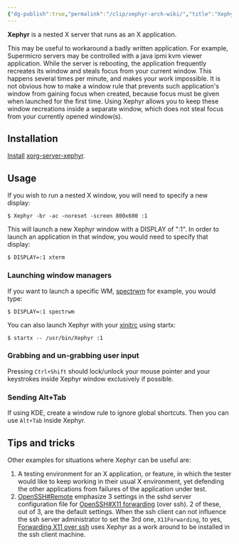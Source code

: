 ```yaml
---
{"dg-publish":true,"permalink":"/clip/xephyr-arch-wiki/","title":"Xephyr - ArchWiki"}
---
```


**Xephyr** is a nested X server that runs as an X application.

This may be useful to workaround a badly written application. For example, Supermicro servers may be controlled with a java ipmi kvm viewer application. While the server is rebooting, the application frequently recreates its window and steals focus from your current window. This happens several times per minute, and makes your work impossible. It is not obvious how to make a window rule that prevents such application's window from gaining focus when created, because focus must be given when launched for the first time. Using Xephyr allows you to keep these window recreations inside a separate window, which does not steal focus from your currently opened window(s).

## Installation

[Install](https://wiki.archlinux.org/title/Install "Install") [xorg-server-xephyr](https://archlinux.org/packages/?name=xorg-server-xephyr).

## Usage

If you wish to run a nested X window, you will need to specify a new display:

```
$ Xephyr -br -ac -noreset -screen 800x600 :1
```

This will launch a new Xephyr window with a DISPLAY of ":1". In order to launch an application in that window, you would need to specify that display:

```
$ DISPLAY=:1 xterm
```

### Launching window managers

If you want to launch a specific WM, [spectrwm](https://wiki.archlinux.org/title/Spectrwm "Spectrwm") for example, you would type:

```
$ DISPLAY=:1 spectrwm
```

You can also launch Xephyr with your [xinitrc](https://wiki.archlinux.org/title/Xinitrc "Xinitrc") using startx:

```
$ startx -- /usr/bin/Xephyr :1
```

### Grabbing and un-grabbing user input

Pressing `Ctrl+Shift` should lock/unlock your mouse pointer and your keystrokes inside Xephyr window exclusively if possible.

### Sending Alt+Tab

If using KDE, create a window rule to ignore global shortcuts. Then you can use `Alt+Tab` inside Xephyr.

## Tips and tricks

Other examples for situations where Xephyr can be useful are:

1. A testing environment for an X application, or feature, in which the tester would like to keep working in their usual X environment, yet defending the other applications from failures of the application under test.
2. [OpenSSH#Remote](https://wiki.archlinux.org/title/OpenSSH#Remote "OpenSSH") emphasize 3 settings in the sshd server configuration file for [OpenSSH#X11 forwarding](https://wiki.archlinux.org/title/OpenSSH#X11_forwarding "OpenSSH") (over ssh). 2 of these, out of 3, are the default settings. When the ssh client can not influence the ssh server administrator to set the 3rd one, `X11Forwarding`, to yes, [Forwarding X11 over ssh](https://unix.stackexchange.com/questions/12777/forwarding-x11-over-ssh-if-the-server-configuration-doesnt-allow-it) uses Xephyr as a work around to be installed in the ssh client machine.
